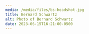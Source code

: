 ```yaml
---
media: /media/files/bs-headshot.jpg
title: Bernard Schwartz
alt: Photo of Bernard Schwartz
date: 2023-06-15T16:21:00-0500
---
```

